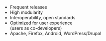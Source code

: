 * Frequent releases
* High modularity
* Interoperability, open standards
* Optimized for user experience <br />(users as co-developers)
* Apache, Firefox, Android, WordPress/Drupal
